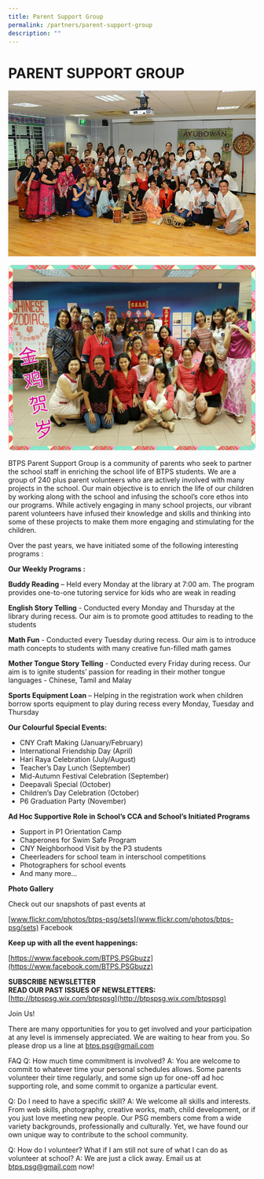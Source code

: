 ```yaml
---
title: Parent Support Group
permalink: /partners/parent-support-group
description: ""
---
```

# PARENT SUPPORT GROUP

![](/images/PSG%201.jpeg)

![](/images/PSG%202.jpeg)

BTPS Parent Support Group is a community of parents who seek to partner the school staff in enriching the school life of BTPS students. We are a group of 240 plus parent volunteers who are actively involved with many projects in the school. Our main objective is to enrich the life of our children by working along with the school and infusing the school’s core ethos into our programs. While actively engaging in many school projects, our vibrant parent volunteers have infused their knowledge and skills and thinking into some of these projects to make them more engaging and stimulating for the children. 

Over the past years, we have initiated some of the following interesting programs :

**Our Weekly Programs :**

**Buddy Reading** – Held every Monday at the library at 7:00 am. The program provides one-to-one tutoring service for kids who are weak  in reading

**English Story Telling** - Conducted every Monday and Thursday at the library during recess.  Our aim is to promote good attitudes to reading to the students

**Math Fun** - Conducted every Tuesday during recess.  Our aim is to introduce math concepts to students with many creative fun-filled math games

**Mother Tongue Story Telling** - Conducted every Friday during recess. Our aim is to ignite students’ passion for reading in their mother tongue languages - Chinese, Tamil and Malay

**Sports Equipment Loan** – Helping in the registration work when children borrow sports equipment to play during recess every Monday, Tuesday and Thursday

**Our Colourful Special Events:**

* CNY Craft Making (January/February)
* International Friendship Day (April)
* Hari Raya Celebration (July/August)
* Teacher’s Day Lunch (September)
* Mid-Autumn Festival Celebration (September)
* Deepavali Special (October)
* Children’s Day Celebration (October)
* P6 Graduation Party (November)


**Ad Hoc Supportive Role in School’s CCA and School’s Initiated Programs**
* Support in P1 Orientation Camp
* Chaperones for Swim Safe Program
* CNY Neighborhood Visit by the P3 students
* Cheerleaders for school team in interschool competitions
* Photographers for school events
* And many more…


**Photo Gallery**

Check out our snapshots of past events at 

[www.flickr.com/photos/btps-psg/sets](www.flickr.com/photos/btps-psg/sets)
Facebook

**Keep up with all the event happenings:**

[https://www.facebook.com/BTPS.PSGbuzz](https://www.facebook.com/BTPS.PSGbuzz)

**SUBSCRIBE NEWSLETTER**
<br><strong>READ OUR PAST ISSUES OF NEWSLETTERS:</strong>
[http://btpspsg.wix.com/btpspsg](http://btpspsg.wix.com/btpspsg)

Join Us!

There are many opportunities for you to get involved and your participation at any level is immensely appreciated. We are waiting to hear from you.  So please drop us a line at btps.psg@gmail.com

FAQ
Q: How much time commitment is involved?
A: You are welcome to commit to whatever time your personal schedules allows. Some parents volunteer their time regularly, and some sign up for one-off ad hoc supporting role, and some commit to organize a particular event.

Q: Do I need to have a specific skill?
A: We welcome all skills and interests. From web skills, photography, creative works, math, child development, or if you just love meeting new people. Our PSG members come from a wide variety backgrounds, professionally and culturally. Yet, we have found our own unique way to contribute to the school community.

Q: How do I volunteer? What if I am still not sure of what I can do as volunteer at school?
A: We are just a click away. Email us at btps.psg@gmail.com now! 